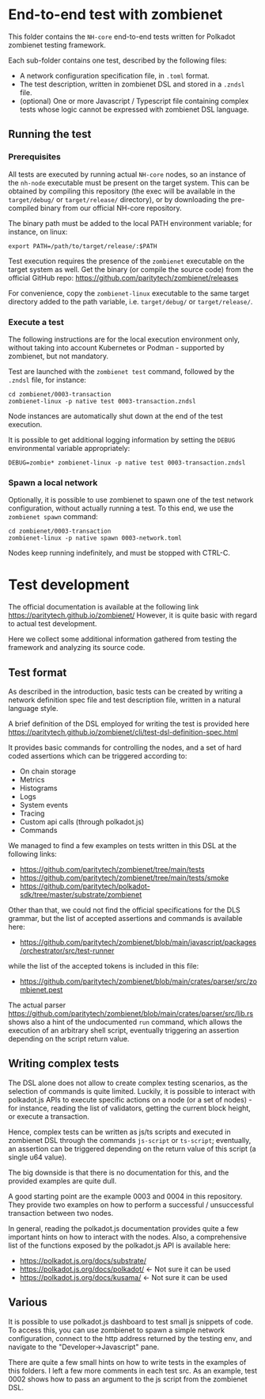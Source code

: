 # End-to-end test with zombienet

This folder contains the `NH-core` end-to-end tests written for Polkadot zombienet testing framework.

Each sub-folder contains one test, described by the following files:
- A network configuration specification file, in `.toml` format.
- The test description, written in zombienet DSL and stored in a `.zndsl` file.
- (optional) One or more Javascript / Typescript file containing complex tests whose logic cannot be expressed with zombienet DSL language.

## Running the test

### Prerequisites

All tests are executed by running actual `NH-core` nodes, so an instance of the `nh-node` executable must be present on the target system. This can be obtained by compiling this repository (the exec will be available in the `target/debug/` or `target/release/` directory), or by downloading the pre-compiled binary from our official NH-core repository.

The binary path must be added to the local PATH environment variable; for instance, on linux:
```
export PATH=/path/to/target/release/:$PATH
```

Test execution requires the presence of the `zombienet` executable on the target system as well. Get the binary (or compile the source code) from the official GitHub repo: https://github.com/paritytech/zombienet/releases

For convenience, copy the `zombienet-linux` executable to the same target directory added to the path variable, i.e. `target/debug/` or `target/release/`.

### Execute a test

The following instructions are for the local execution environment only, without taking into account Kubernetes or Podman - supported by zombienet, but not mandatory.

Test are launched with the `zombienet test` command, followed by the `.zndsl` file, for instance:
```
cd zombienet/0003-transaction
zombienet-linux -p native test 0003-transaction.zndsl
```

Node instances are automatically shut down at the end of the test execution.

It is possible to get additional logging information by setting the `DEBUG` environmental variable appropriately:

```
DEBUG=zombie* zombienet-linux -p native test 0003-transaction.zndsl
```


### Spawn a local network

Optionally, it is possible to use zombienet to spawn one of the test network configuration, without actually running a test. To this end, we use the `zombienet spawn` command:

```
cd zombienet/0003-transaction
zombienet-linux -p native spawn 0003-network.toml
```

Nodes keep running indefinitely, and must be stopped with CTRL-C.


# Test development

The official documentation is available at the following link https://paritytech.github.io/zombienet/
However, it is quite basic with regard to actual test development.

Here we collect some additional information gathered from testing the framework and analyzing its source code.

## Test format

As described in the introduction, basic tests can be created by writing a network definition spec file and test description file, written in a natural language style.

A brief definition of the DSL employed for writing the test is provided here https://paritytech.github.io/zombienet/cli/test-dsl-definition-spec.html

It provides basic commands for controlling the nodes, and a set of hard coded assertions which can be triggered according to:
- On chain storage
- Metrics
- Histograms
- Logs
- System events
- Tracing
- Custom api calls (through polkadot.js)
- Commands

We managed to find a few examples on tests written in this DSL at the following links:
- https://github.com/paritytech/zombienet/tree/main/tests
- https://github.com/paritytech/zombienet/tree/main/tests/smoke
- https://github.com/paritytech/polkadot-sdk/tree/master/substrate/zombienet

Other than that, we could not find the official specifications for the DLS grammar, but the list of accepted assertions and commands is available here:
- https://github.com/paritytech/zombienet/blob/main/javascript/packages/orchestrator/src/test-runner

while the list of the accepted tokens is included in this file:
- https://github.com/paritytech/zombienet/blob/main/crates/parser/src/zombienet.pest

The actual parser https://github.com/paritytech/zombienet/blob/main/crates/parser/src/lib.rs shows also a hint of the undocumented `run` command, which allows the execution of an arbitrary shell script, eventually triggering an assertion depending on the script return value.

## Writing complex tests

The DSL alone does not allow to create complex testing scenarios, as the selection of commands is quite limited. Luckily, it is possible to interact with polkadot.js APIs to execute specific actions on a node (or a set of nodes) - for instance, reading the list of validators, getting the current block height, or execute a transaction.

Hence, complex tests can be written as js/ts scripts and executed in zombienet DSL through the commands `js-script` or `ts-script`; eventually, an assertion can be triggered depending on the return value of this script (a single u64 value).

The big downside is that there is no documentation for this, and the provided examples are quite dull.

A good starting point are the example 0003 and 0004 in this repository. They provide two examples on how to perform a successful / unsuccessful transaction between two nodes.

In general, reading the polkadot.js documentation provides quite a few important hints on how to interact with the nodes. Also, a comprehensive list of the functions exposed by the polkadot.js API is available here:
- https://polkadot.js.org/docs/substrate/
- https://polkadot.js.org/docs/polkadot/    <- Not sure it can be used
- https://polkadot.js.org/docs/kusama/      <- Not sure it can be used

## Various

It is possible to use polkadot.js dashboard to test small js snippets of code. To access this, you can use zombienet to spawn a simple network configuration, connect to the http address returned by the testing env, and navigate to the "Developer->Javascript" pane.

There are quite a few small hints on how to write tests in the examples of this folders. I left a few more comments in each test src. As an example, test 0002 shows how to pass an argument to the js script from the zombienet DSL.

